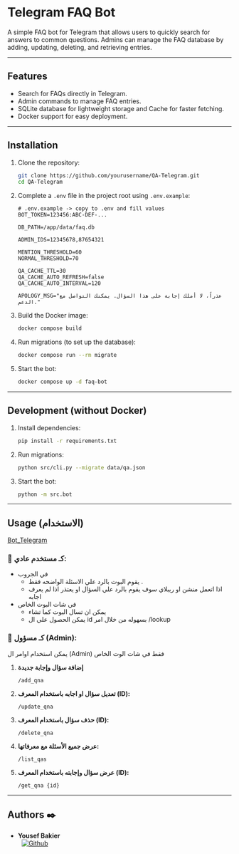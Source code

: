 # Telegram FAQ Bot

A simple FAQ bot for Telegram that allows users to quickly search for answers to common questions. Admins can manage the FAQ database by adding, updating, deleting, and retrieving entries.

---

## Features

- Search for FAQs directly in Telegram.
- Admin commands to manage FAQ entries.
- SQLite database for lightweight storage and Cache for faster fetching.
- Docker support for easy deployment.

---

## Installation

1. Clone the repository:

   ```bash
   git clone https://github.com/yourusername/QA-Telegram.git
   cd QA-Telegram
   ```

2. Complete a `.env` file in the project root using `.env.example`:

   ```env
   # .env.example -> copy to .env and fill values
   BOT_TOKEN=123456:ABC-DEF-...

   DB_PATH=/app/data/faq.db

   ADMIN_IDS=12345678,87654321

   MENTION_THRESHOLD=60
   NORMAL_THRESHOLD=70

   QA_CACHE_TTL=30
   QA_CACHE_AUTO_REFRESH=false
   QA_CACHE_AUTO_INTERVAL=120

   APOLOGY_MSG="عذراً، لا أملك إجابة على هذا السؤال. يمكنك التواصل مع الدعم."

   ```

3. Build the Docker image:

   ```bash
   docker compose build
   ```

4. Run migrations (to set up the database):

   ```bash
   docker compose run --rm migrate
   ```

5. Start the bot:

   ```bash
   docker compose up -d faq-bot
   ```

---

## Development (without Docker)

1. Install dependencies:

   ```bash
   pip install -r requirements.txt
   ```

2. Run migrations:

   ```bash
   python src/cli.py --migrate data/qa.json
   ```

3. Start the bot:

   ```bash
   python -m src.bot
   ```

---

## Usage (الاستخدام)

[Bot_Telegram](https://t.me/MU_ME_bot)

### 📌 كـ مستخدم عادي:

- في الجروب
  - يقوم البوت بالرد علي الاسئلة الواضحه فقط .
  - اذا اتعمل منشن او ريبلاي سوف يقوم بالرد علي السؤال او يعتذر اذا لم يعرف اجابه
- في شات البوت الخاص
  - يمكن ان تسال البوت كما تشاء
  - يمكن الحصول علي ال id بسهوله من خلال امر /lookup

### 📌 كـ مسؤول (Admin):

يمكن استخدام اوامر ال (Admin) فقط في شات الوت الخاص

1. **إضافة سؤال وإجابة جديدة**

   ```
   /add_qna
   ```

2. **تعديل سؤال او اجابه باستخدام المعرف (ID):**

   ```
   /update_qna
   ```

3. **حذف سؤال باستخدام المعرف (ID):**

   ```
   /delete_qna
   ```

4. **عرض جميع الأسئلة مع معرفاتها:**

   ```
   /list_qas
   ```

5. **عرض سؤال وإجابته باستخدام المعرف (ID):**

   ```
   /get_qna {id}
   ```

---

## Authors :black_nib:
* __Yousef Bakier__ &nbsp;&nbsp;&nbsp;&nbsp;&nbsp;&nbsp; <br />
 &nbsp;&nbsp;[<img height="" src="https://img.shields.io/static/v1?label=&message=GitHub&color=181717&logo=GitHub&logoColor=f2f2f2&labelColor=2F333A" alt="Github">](https://github.com/Y-Baker)